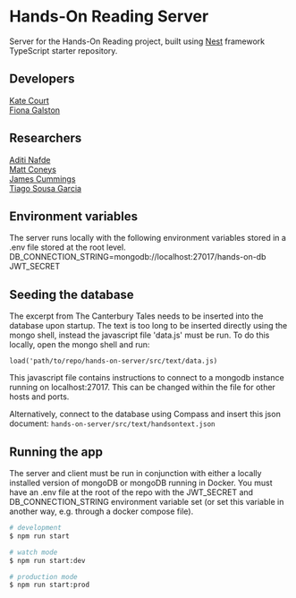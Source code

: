 # Hands-On Reading Server
Server for the Hands-On Reading project, built using [Nest](https://github.com/nestjs/nest) framework TypeScript starter repository.

## Developers
[Kate Court](www.github.com/katecourt)   
[Fiona Galston](https://github.com/fiona-galston)

## Researchers
[Aditi Nafde](https://www.ncl.ac.uk/elll/staff/profile/aditinafde.html#background)   
[Matt Coneys](https://www.ncl.ac.uk/elll/staff/profile/matthewconeys.html#background)   
[James Cummings](https://www.ncl.ac.uk/elll/staff/profile/jamescummings.html#background)    
[Tiago Sousa Garcia](https://www.ncl.ac.uk/elll/staff/profile/tiagosousa-garcia.html#publications) 

## Environment variables
The server runs locally with the following environment variables stored in a .env file stored at the root level.     
DB_CONNECTION_STRING=mongodb://localhost:27017/hands-on-db     
JWT_SECRET   

## Seeding the database
The excerpt from The Canterbury Tales needs to be inserted into the database upon startup. The text is too long to be inserted directly using the mongo shell, instead the javascript file 'data.js' must be run.  To do this locally, open the mongo shell and run:
 ```
load('path/to/repo/hands-on-server/src/text/data.js)
```
This javascript file contains instructions to connect to a mongodb instance running on localhost:27017. This can be changed within the file for other hosts and ports.

Alternatively, connect to the database using Compass and insert this json document: ```hands-on-server/src/text/handsontext.json```

## Running the app
The server and client must be run in conjunction with either a locally installed version of mongoDB or mongoDB running in Docker.
You must have an .env file at the root of the repo with the JWT_SECRET and DB_CONNECTION_STRING environment variable set (or set this variable in another way, e.g. through a docker compose file).


```bash
# development
$ npm run start

# watch mode
$ npm run start:dev

# production mode
$ npm run start:prod
```




